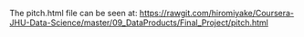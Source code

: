 The pitch.html file can be seen at:
https://rawgit.com/hiromiyake/Coursera-JHU-Data-Science/master/09_DataProducts/Final_Project/pitch.html
